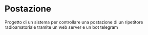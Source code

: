 # Postazione
Progetto di un sistema per controllare una postazione di un ripetitore radioamatoriale tramite un web server e un bot telegram
